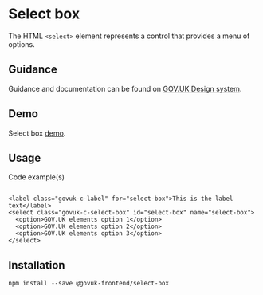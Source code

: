 # Select box

The HTML `<select>` element represents a control that provides a menu of options.

## Guidance

Guidance and documentation can be found on [GOV.UK Design system](linkgoeshere).

## Demo

Select box [demo](select-box.html).

## Usage

Code example(s)

```

<label class="govuk-c-label" for="select-box">This is the label text</label>
<select class="govuk-c-select-box" id="select-box" name="select-box">
  <option>GOV.UK elements option 1</option>
  <option>GOV.UK elements option 2</option>
  <option>GOV.UK elements option 3</option>
</select>

```



## Installation

```
npm install --save @govuk-frontend/select-box
```

